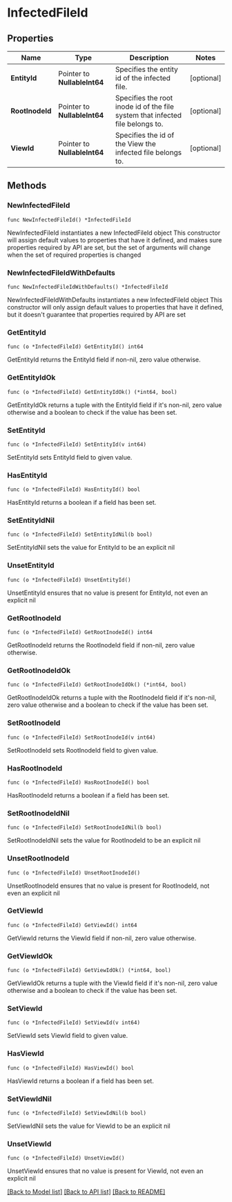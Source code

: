 # InfectedFileId

## Properties

Name | Type | Description | Notes
------------ | ------------- | ------------- | -------------
**EntityId** | Pointer to **NullableInt64** | Specifies the entity id of the infected file. | [optional] 
**RootInodeId** | Pointer to **NullableInt64** | Specifies the root inode id of the file system that infected file belongs to. | [optional] 
**ViewId** | Pointer to **NullableInt64** | Specifies the id of the View the infected file belongs to. | [optional] 

## Methods

### NewInfectedFileId

`func NewInfectedFileId() *InfectedFileId`

NewInfectedFileId instantiates a new InfectedFileId object
This constructor will assign default values to properties that have it defined,
and makes sure properties required by API are set, but the set of arguments
will change when the set of required properties is changed

### NewInfectedFileIdWithDefaults

`func NewInfectedFileIdWithDefaults() *InfectedFileId`

NewInfectedFileIdWithDefaults instantiates a new InfectedFileId object
This constructor will only assign default values to properties that have it defined,
but it doesn't guarantee that properties required by API are set

### GetEntityId

`func (o *InfectedFileId) GetEntityId() int64`

GetEntityId returns the EntityId field if non-nil, zero value otherwise.

### GetEntityIdOk

`func (o *InfectedFileId) GetEntityIdOk() (*int64, bool)`

GetEntityIdOk returns a tuple with the EntityId field if it's non-nil, zero value otherwise
and a boolean to check if the value has been set.

### SetEntityId

`func (o *InfectedFileId) SetEntityId(v int64)`

SetEntityId sets EntityId field to given value.

### HasEntityId

`func (o *InfectedFileId) HasEntityId() bool`

HasEntityId returns a boolean if a field has been set.

### SetEntityIdNil

`func (o *InfectedFileId) SetEntityIdNil(b bool)`

 SetEntityIdNil sets the value for EntityId to be an explicit nil

### UnsetEntityId
`func (o *InfectedFileId) UnsetEntityId()`

UnsetEntityId ensures that no value is present for EntityId, not even an explicit nil
### GetRootInodeId

`func (o *InfectedFileId) GetRootInodeId() int64`

GetRootInodeId returns the RootInodeId field if non-nil, zero value otherwise.

### GetRootInodeIdOk

`func (o *InfectedFileId) GetRootInodeIdOk() (*int64, bool)`

GetRootInodeIdOk returns a tuple with the RootInodeId field if it's non-nil, zero value otherwise
and a boolean to check if the value has been set.

### SetRootInodeId

`func (o *InfectedFileId) SetRootInodeId(v int64)`

SetRootInodeId sets RootInodeId field to given value.

### HasRootInodeId

`func (o *InfectedFileId) HasRootInodeId() bool`

HasRootInodeId returns a boolean if a field has been set.

### SetRootInodeIdNil

`func (o *InfectedFileId) SetRootInodeIdNil(b bool)`

 SetRootInodeIdNil sets the value for RootInodeId to be an explicit nil

### UnsetRootInodeId
`func (o *InfectedFileId) UnsetRootInodeId()`

UnsetRootInodeId ensures that no value is present for RootInodeId, not even an explicit nil
### GetViewId

`func (o *InfectedFileId) GetViewId() int64`

GetViewId returns the ViewId field if non-nil, zero value otherwise.

### GetViewIdOk

`func (o *InfectedFileId) GetViewIdOk() (*int64, bool)`

GetViewIdOk returns a tuple with the ViewId field if it's non-nil, zero value otherwise
and a boolean to check if the value has been set.

### SetViewId

`func (o *InfectedFileId) SetViewId(v int64)`

SetViewId sets ViewId field to given value.

### HasViewId

`func (o *InfectedFileId) HasViewId() bool`

HasViewId returns a boolean if a field has been set.

### SetViewIdNil

`func (o *InfectedFileId) SetViewIdNil(b bool)`

 SetViewIdNil sets the value for ViewId to be an explicit nil

### UnsetViewId
`func (o *InfectedFileId) UnsetViewId()`

UnsetViewId ensures that no value is present for ViewId, not even an explicit nil

[[Back to Model list]](../README.md#documentation-for-models) [[Back to API list]](../README.md#documentation-for-api-endpoints) [[Back to README]](../README.md)


